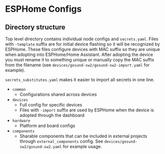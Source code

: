 # ESPHome Configs

## Directory structure

Top level directory contains individual node configs and `secrets.yaml`. Files with `-template` suffix are for initial device flashing so it will be recognized by ESPHome. These files configure devices with MAC suffix so they are unique when adopting into ESPHome/Home Assistant. After adopting the device you must rename it to something unique or manually copy the MAC suffix from the filename (see `devices/gosund-sw2/gosund-sw2-import.yaml` for example).

`secrets_substitutes.yaml` makes it easier to import all secrets in one line.

* `common`
    * Configurations shared across devices
* `devices`
    * Full config for specific devices
    * Files with `-import` suffix are used by ESPHome when the device is adopted through the dashboard
* `hardware`
    * Platform and board configs
* `components`
    * Sharable components that can be included in external projects through `external_components` config. See `devices/gosund-sw2/gosund-sw2.yaml` for example usage.
